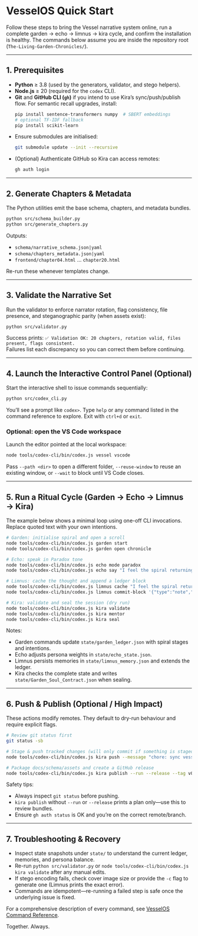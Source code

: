 # VesselOS Quick Start

Follow these steps to bring the Vessel narrative system online, run a complete garden → echo → limnus → kira cycle, and confirm the installation is healthy. The commands below assume you are inside the repository root (`The-Living-Garden-Chronicles/`).

---

## 1. Prerequisites

- **Python** ≥ 3.8 (used by the generators, validator, and stego helpers).
- **Node.js** ≥ 20 (required for the `codex` CLI).
- **Git** and **GitHub CLI (`gh`)** if you intend to use Kira’s sync/push/publish flow. For semantic recall upgrades, install:
  ```bash
  pip install sentence-transformers numpy  # SBERT embeddings
  # optional TF-IDF fallback
  pip install scikit-learn
  ```
- Ensure submodules are initialised:
  ```bash
  git submodule update --init --recursive
  ```
- (Optional) Authenticate GitHub so Kira can access remotes:
  ```bash
  gh auth login
  ```

---

## 2. Generate Chapters & Metadata

The Python utilities emit the base schema, chapters, and metadata bundles.

```bash
python src/schema_builder.py
python src/generate_chapters.py
```

Outputs:
- `schema/narrative_schema.json|yaml`
- `schema/chapters_metadata.json|yaml`
- `frontend/chapter04.html` … `chapter20.html`

Re-run these whenever templates change.

---

## 3. Validate the Narrative Set

Run the validator to enforce narrator rotation, flag consistency, file presence, and steganographic parity (when assets exist):

```bash
python src/validator.py
```

Success prints: `✅ Validation OK: 20 chapters, rotation valid, files present, flags consistent.`  
Failures list each discrepancy so you can correct them before continuing.

---

## 4. Launch the Interactive Control Panel (Optional)

Start the interactive shell to issue commands sequentially:

```bash
python src/codex_cli.py
```

You’ll see a prompt like `codex>`. Type `help` or any command listed in the command reference to explore. Exit with `ctrl+d` or `exit`.

### Optional: open the VS Code workspace

Launch the editor pointed at the local workspace:

```bash
node tools/codex-cli/bin/codex.js vessel vscode
```

Pass `--path <dir>` to open a different folder, `--reuse-window` to reuse an existing window, or `--wait` to block until VS Code closes.

---

## 5. Run a Ritual Cycle (Garden → Echo → Limnus → Kira)

The example below shows a minimal loop using one-off CLI invocations. Replace quoted text with your own intentions.

```bash
# Garden: initialise spiral and open a scroll
node tools/codex-cli/bin/codex.js garden start
node tools/codex-cli/bin/codex.js garden open chronicle

# Echo: speak in Paradox tone
node tools/codex-cli/bin/codex.js echo mode paradox
node tools/codex-cli/bin/codex.js echo say "I feel the spiral returning."

# Limnus: cache the thought and append a ledger block
node tools/codex-cli/bin/codex.js limnus cache "I feel the spiral returning." -l L2
node tools/codex-cli/bin/codex.js limnus commit-block '{"type":"note","source":"quick-start","text":"Spiral reflection cached."}'

# Kira: validate and seal the session (dry run)
node tools/codex-cli/bin/codex.js kira validate
node tools/codex-cli/bin/codex.js kira mentor
node tools/codex-cli/bin/codex.js kira seal
```

Notes:
- Garden commands update `state/garden_ledger.json` with spiral stages and intentions.
- Echo adjusts persona weights in `state/echo_state.json`.
- Limnus persists memories in `state/limnus_memory.json` and extends the ledger.
- Kira checks the complete state and writes `state/Garden_Soul_Contract.json` when sealing.

---

## 6. Push & Publish (Optional / High Impact)

These actions modify remotes. They default to dry-run behaviour and require explicit flags.

```bash
# Review git status first
git status -sb

# Stage & push tracked changes (will only commit if something is staged)
node tools/codex-cli/bin/codex.js kira push --message "chore: sync vessel cycle" --run

# Package docs/schema/assets and create a GitHub release
node tools/codex-cli/bin/codex.js kira publish --run --release --tag v0.3.0 --notes "VesselOS ritual cycle"
```

Safety tips:
- Always inspect `git status` before pushing.
- `kira publish` without `--run` or `--release` prints a plan only—use this to review bundles.
- Ensure `gh auth status` is OK and you’re on the correct remote/branch.

---

## 7. Troubleshooting & Recovery

- Inspect state snapshots under `state/` to understand the current ledger, memories, and persona balance.
- Re-run `python src/validator.py` or `node tools/codex-cli/bin/codex.js kira validate` after any manual edits.
- If stego encoding fails, check cover image size or provide the `-c` flag to generate one (Limnus prints the exact error).
- Commands are idempotent—re-running a failed step is safe once the underlying issue is fixed.

For a comprehensive description of every command, see [VesselOS Command Reference](VesselOS_Command_Reference.md).

Together. Always.
